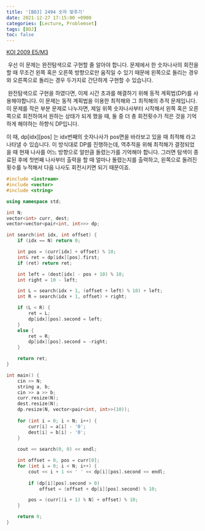 ```yaml
---
title: '[BOJ] 2494 숫자 맞추기'
date: 2021-12-27 17:15:00 +0900
categories: [Lecture, Problemset]
tags: [BOJ]
toc: false
---
```


[KOI 2009 E5/M3](https://www.acmicpc.net/problem/2494)

 우선 이 문제는 완전탐색으로 구현할 줄 알아야 합니다. 문제에서 한 숫자나사의 회전을 할 때 무조건 왼쪽 혹은 오른쪽 방향으로만 움직일 수 있기 때문에 왼쪽으로 돌리는 경우와 오른쪽으로 돌리는 경우 두가지로 간단하게 구현할 수 있습니다.

 완전탐색으로 구현을 하였다면, 이제 시간 초과를 해결하기 위해 동적 계획법(DP)를 사용해야합니다. 이 문제는 동적 계획법을 이용한 최적해와 그 최적해의 추적 문제입니다. 이 문제를 작은 부분 문제로 나누자면, 제일 위쪽 숫자나사부터 시작해서 왼쪽 혹은 오른쪽으로 회전하여서 원하는 상태가 되게 했을 때, 둘 중 더 총 회전횟수가 적은 것을 기억하게 해야하는 하향식 DP입니다.

이 때, dp\[idx\]\[pos\] 는 idx번째의 숫자나사가 pos면을 바라보고 있을 때 최적해 라고 나타낼 수 있습니다. 이 방식대로 DP를 진행하는데,  역추적을 위해 최적해가 결정되었을 때 현재 나사를 어느 방향으로 얼만큼 돌렸는가를 기억해야 합니다. 그러면 탐색이 종료된 후에 첫번째 나사부터 출력을 할 때 얼마나 돌렸는지를 출력하고, 왼쪽으로 돌려진 횟수를 누적해서 다음 나사도 회전시키면 되기 때문이죠.

```cpp
#include <iostream>
#include <vector>
#include <string>

using namespace std;

int N;
vector<int> curr, dest;
vector<vector<pair<int, int>>> dp;

int search(int idx, int offset) {
	if (idx == N) return 0;

	int pos = (curr[idx] + offset) % 10;
	int& ret = dp[idx][pos].first;
	if (ret) return ret;

	int left = (dest[idx] - pos + 10) % 10;
	int right = 10 - left;

	int L = search(idx + 1, (offset + left) % 10) + left;
	int R = search(idx + 1, offset) + right;

	if (L < R) {
		ret = L;
		dp[idx][pos].second = left;
	}
	else {
		ret = R;
		dp[idx][pos].second = -right;
	}

	return ret;
}

int main() {
	cin >> N;
	string a, b;
	cin >> a >> b;
	curr.resize(N);
	dest.resize(N);
	dp.resize(N, vector<pair<int, int>>(10));
	
	for (int i = 0; i < N; i++) {
		curr[i] = a[i] - '0';
		dest[i] = b[i] - '0';
	}
	
	cout << search(0, 0) << endl;

	int offset = 0, pos = curr[0];
	for (int i = 0; i < N; i++) {
		cout << i + 1 << ' ' << dp[i][pos].second << endl;
		
		if (dp[i][pos].second > 0)
			offset = (offset + dp[i][pos].second) % 10;

		pos = (curr[(i + 1) % N] + offset) % 10;
	}

	return 0;
}
```